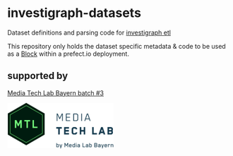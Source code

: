 # investigraph-datasets

Dataset definitions and parsing code for [investigraph etl](https://github.com/investigativedata/investigraph-etl)

This repository only holds the dataset specific metadata & code to be used as a [Block](https://docs.prefect.io/2.10.11/concepts/blocks/) within a prefect.io deployment.


## supported by
[Media Tech Lab Bayern batch #3](https://github.com/media-tech-lab)

<a href="https://www.media-lab.de/en/programs/media-tech-lab">
    <img src="https://raw.githubusercontent.com/media-tech-lab/.github/main/assets/mtl-powered-by.png" width="240" title="Media Tech Lab powered by logo">
</a>
